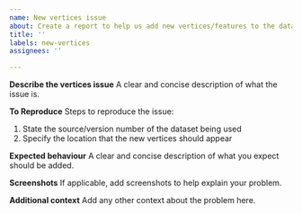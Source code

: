 ```yaml
---
name: New vertices issue
about: Create a report to help us add new vertices/features to the dataset
title: ''
labels: new-vertices
assignees: ''

---
```


**Describe the vertices issue**
A clear and concise description of what the issue is.

**To Reproduce**
Steps to reproduce the issue:
1. State the source/version number of the dataset being used
2. Specify the location that the new vertices should appear

**Expected behaviour**
A clear and concise description of what you expect should be added.

**Screenshots**
If applicable, add screenshots to help explain your problem.

**Additional context**
Add any other context about the problem here.

